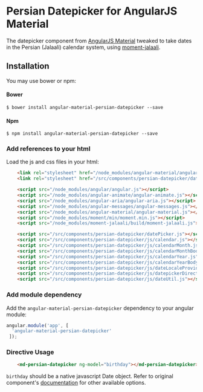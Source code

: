 # Persian Datepicker for AngularJS Material

The datepicker component from [AngularJS Material](https://github.com/angular/material) tweaked to take dates in the Persian (Jalaali) calendar system, using [moment-jalaali](https://github.com/jalaali/moment-jalaali).

## Installation

You may use bower or npm:

#### Bower

```
$ bower install angular-material-persian-datepicker --save
```

#### Npm

```
$ npm install angular-material-persian-datepicker --save
```

### Add references to your html

Load the js and css files in your html:

```html
    <link rel="stylesheet" href="/node_modules/angular-material/angular-material.css">
    <link rel="stylesheet" href="/src/components/persian-datepicker/datePicker.css">

    <script src="/node_modules/angular/angular.js"></script>
    <script src="/node_modules/angular-animate/angular-animate.js"></script>
    <script src="/node_modules/angular-aria/angular-aria.js"></script>
    <script src="/node_modules/angular-messages/angular-messages.js"></script>
    <script src="/node_modules/angular-material/angular-material.js"></script>
    <script src="/node_modules/moment/min/moment.min.js"></script>
    <script src="/node_modules/moment-jalaali/build/moment-jalaali.js"></script>

    <script src="/src/components/persian-datepicker/datePicker.js"></script>
    <script src="/src/components/persian-datepicker/js/calendar.js"></script>
    <script src="/src/components/persian-datepicker/js/calendarMonth.js"></script>
    <script src="/src/components/persian-datepicker/js/calendarMonthBody.js"></script>
    <script src="/src/components/persian-datepicker/js/calendarYear.js"></script>
    <script src="/src/components/persian-datepicker/js/calendarYearBody.js"></script>
    <script src="/src/components/persian-datepicker/js/dateLocaleProvider.js"></script>
    <script src="/src/components/persian-datepicker/js/datepickerDirective.js"></script>
    <script src="/src/components/persian-datepicker/js/dateUtil.js"></script>
```

### Add module dependency

Add the `angular-material-persian-datepicker` dependency to your angular module:

```js
angular.module('app', [
  'angular-material-persian-datepicker'
 ]);
```

### Directive Usage

```html
	<md-persian-datepicker ng-model="birthday"></md-persian-datepicker>
```

`birthday` should be a native javascript Date object. Refer to original component's [documentation](https://material.angularjs.org/latest/api/directive/mdDatepicker) for other available options.
